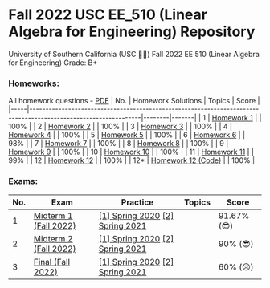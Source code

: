 # Fall 2022 USC EE_510 (Linear Algebra for Engineering) Repository
University of Southern California (USC ✌🏼) Fall 2022 EE 510 (Linear Algebra for Engineering) Grade: B+


### Homeworks:
All homework questions - [PDF](https://github.com/FDGod99/EE_510/blob/main/Homeworks/All_Homework_Ques_1-12.pdf)
| No. | Homework Solutions                                                                                             | Topics | Score |
|-----|----------------------------------------------------------------------------------------------------------------|--------|-------|
| 1   | [Homework 1](https://github.com/FDGod99/EE_510/blob/main/Homework_Solutions/Homework1_Sol.pdf)                 |        | 100%  |
| 2   | [Homework 2](https://github.com/FDGod99/EE_510/blob/main/Homework_Solutions/Homework2_Sol.pdf)                 |        | 100%  |
| 3   | [Homework 3](https://github.com/FDGod99/EE_510/blob/main/Homework_Solutions/Homework3_Sol.pdf)                 |        | 100%  |
| 4   | [Homework 4](https://github.com/FDGod99/EE_510/blob/main/Homework_Solutions/Homework4_Sol.pdf)                 |        | 100%  |
| 5   | [Homework 5](https://github.com/FDGod99/EE_510/blob/main/Homework_Solutions/Homework5_Sol.pdf)                 |        | 100%  |
| 6   | [Homework 6](https://github.com/FDGod99/EE_510/blob/main/Homework_Solutions/Homework6_Sol.pdf)                 |        | 98%   |
| 7   | [Homework 7](https://github.com/FDGod99/EE_510/blob/main/Homework_Solutions/Homework7_Sol.pdf)                 |        | 100%  |
| 8   | [Homework 8](https://github.com/FDGod99/EE_510/blob/main/Homework_Solutions/Homework8_Sol.pdf)                 |        | 100%  |
| 9   | [Homework 9](https://github.com/FDGod99/EE_510/blob/main/Homework_Solutions/Homework9_Sol.pdf)                 |        | 100%  |
| 10  | [Homework 10](https://github.com/FDGod99/EE_510/blob/main/Homework_Solutions/Homework10_Sol.pdf)               |        | 100%  |
| 11  | [Homework 11](https://github.com/FDGod99/EE_510/blob/main/Homework_Solutions/Homework11_Sol.pdf)               |        | 99%   |
| 12  | [Homework 12](https://github.com/FDGod99/EE_510/blob/main/Homework_Solutions/Homework12_Sol_PDF.pdf)           |        | 100%  |
| 12* | [Homework 12 (Code)](https://github.com/FDGod99/EE_510/blob/main/Homework_Solutions/Homework12_Sol_Code.ipynb) |        | 100%  |

### Exams:
| **No.** | **Exam**                                                                                         | **Practice**                                                                                                                                                                                                             | **Topics** | **Score**  |
|---------|--------------------------------------------------------------------------------------------------|--------------------------------------------------------------------------------------------------------------------------------------------------------------------------------------------------------------------------|------------|------------|
| 1       | [Midterm 1 (Fall 2022)](https://github.com/FDGod99/EE_510/blob/main/Exams/Midterm1_Fall2022.pdf) | [[1] Spring 2020](https://github.com/FDGod99/EE_510/blob/main/Sample_Exams/Spring_2020/Sample_Midterm1.pdf)  [[2] Spring 2021](https://github.com/FDGod99/EE_510/blob/main/Sample_Exams/Spring_2021/Sample_Midterm1.pdf) |            | 91.67% (😎) |
| 2       | [Midterm 2 (Fall 2022)](https://github.com/FDGod99/EE_510/blob/main/Exams/Midterm2_Fall2022.pdf) | [[1] Spring 2020](https://github.com/FDGod99/EE_510/blob/main/Sample_Exams/Spring_2020/Sample_Midterm2.pdf)  [[2] Spring 2021](https://github.com/FDGod99/EE_510/blob/main/Sample_Exams/Spring_2021/Sample_Midterm2.pdf) |            | 90% (😎)    |
| 3       | [Final (Fall 2022)](https://github.com/FDGod99/EE_510/blob/main/Exams/Final_Fall2022.pdf)        | [[1] Spring 2020](https://github.com/FDGod99/EE_510/blob/main/Sample_Exams/Spring_2020/Sample_Final.pdf)  [[2] Spring 2021](https://github.com/FDGod99/EE_510/blob/main/Sample_Exams/Spring_2021/Sample_Final.pdf)       |            | 60% (😢)    |
